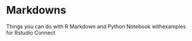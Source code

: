 # Markdowns
Things you can do with R Markdown  and Python Notebook withexamples for Rstudio Connect 
